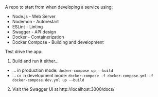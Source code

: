 A repo to start from when developing a service using:
* Node.js - Web Server
* Nodemon - Autorestart
* ESLint - Linting
* Swagger - API design
* Docker - Containerization
* Docker Compose - Building and development

Test drive the app:
1. Build and run it either...
  * ... in production mode: `docker-compose up --build`
  * ... or in development mode: `docker-compose -f docker-compose.yml -f docker-compose.dev.yml up --build`
2. Visit the Swagger UI at http://localhost:3000/docs/
